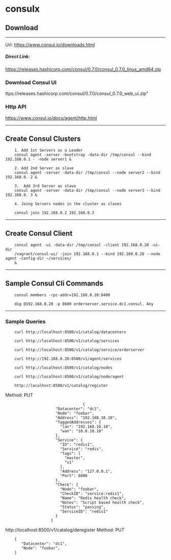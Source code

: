# consulx


## Download
----

Url: https://www.consul.io/downloads.html

##### Direct Link:
https://releases.hashicorp.com/consul/0.7.0/consul_0.7.0_linux_amd64.zip

### Download Consul UI

ttps://releases.hashicorp.com/consul/0.7.0/consul_0.7.0_web_ui.zip"

### Http API 

https://www.consul.io/docs/agent/http.html

-----

## Create Consul Clusters

        1. Add 1st Servers as a Leader
        consul agent -server -bootstrap -data-dir /tmp/consul --bind 192.168.0.1 - -node server1 &

        2. Add 2nd Server as slave
        consul agent -server -data-dir /tmp/consul --node server2 --bind 192.168.0. 2 &

        3.  Add 3rd Server as slave
        consul agent -server -data-dir /tmp/consul --node server3 --bind 192.168.0. 3 &

        4. Joing Servers nodes in the cluster as slaves

        consul join 192.168.0.2 192.168.0.3

----
## Create Consul Client
        consul agent -ui -data-dir /tmp/consul -client 192.168.0.20 -ui-dir
        /vagrant/consul-ui/ -join 192.168.0.1 --bind 192.168.0.20 --node agent -config-dir ~/services/
        &

-----
## Sample Consul Cli Commands

        consul members -rpc-addr=192.168.0.20:8400

        dig @192.168.0.20 -p 8600 orderserver.service.dc1.consul. Any

-----
### Sample Queries

        curl http://localhost:8500/v1/catalog/datacenters

        curl http://localhost:8500/v1/catalog/services

        curl http://localhost:8500/v1/catalog/service/orderserver

        curl http://192.168.0.20:8500/v1/agent/services

        curl http://localhost:8500/v1/catalog/nodes

        curl http://localhost:8500/v1/catalog/node/agent

        http://localhost:8500/v1/catalog/register

Method: PUT

                                      {
                          "Datacenter": "dc1",
                          "Node": "foobar",
                          "Address": "192.168.10.10",
                          "TaggedAddresses": {
                            "lan": "192.168.10.10",
                            "wan": "10.0.10.10"
                          },
                          "Service": {
                            "ID": "redis1",
                            "Service": "redis",
                            "Tags": [
                              "master",
                              "v1"
                            ],
                            "Address": "127.0.0.1",
                            "Port": 8000
                          },
                          "Check": {
                            "Node": "foobar",
                            "CheckID": "service:redis1",
                            "Name": "Redis health check",
                            "Notes": "Script based health check",
                            "Status": "passing",
                            "ServiceID": "redis1"
                          }
                        }
 


http://localhost:8500/v1/catalog/deregister
Method: PUT

        {
           "Datacenter": "dc1",
           "Node": "foobar",
        }
